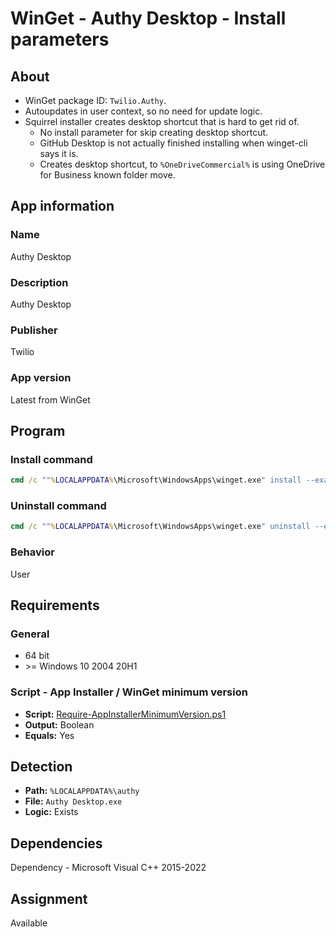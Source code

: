 # WinGet - Authy Desktop - Install parameters

## About

* WinGet package ID: `Twilio.Authy`.
* Autoupdates in user context, so no need for update logic.
* Squirrel installer creates desktop shortcut that is hard to get rid of.
  * No install parameter for skip creating desktop shortcut.
  * GitHub Desktop is not actually finished installing when winget-cli says it is.
  * Creates desktop shortcut, to `%OneDriveCommercial%` is using OneDrive for Business known folder move.

## App information

### Name

Authy Desktop

### Description

Authy Desktop

### Publisher

Twilio

### App version

Latest from WinGet

## Program

### Install command

```bat
cmd /c ""%LOCALAPPDATA%\Microsoft\WindowsApps\winget.exe" install --exact --id Twilio.Authy --silent --source winget --accept-package-agreements --accept-source-agreements"
```

### Uninstall command

```bat
cmd /c ""%LOCALAPPDATA%\Microsoft\WindowsApps\winget.exe" uninstall --exact --id Twilio.Authy --silent --source winget --accept-source-agreements"
```

### Behavior

User

## Requirements

### General

* 64 bit
* \>= Windows 10 2004 20H1

### Script - App Installer / WinGet minimum version

* **Script:** [Require-AppInstallerMinimumVersion.ps1](./../../Common/Require-AppInstallerMinimumVersion.ps1)
* **Output:** Boolean
* **Equals:** Yes

## Detection

* **Path:** `%LOCALAPPDATA%\authy`
* **File:** `Authy Desktop.exe`
* **Logic:** Exists

## Dependencies

Dependency - Microsoft Visual C++ 2015-2022

## Assignment

Available
